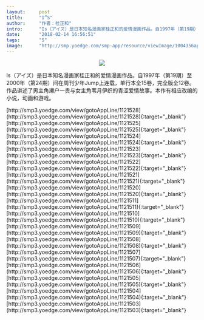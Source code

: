 ```yaml
---
layout:     post
title:      "I”S"
author:     "作者：桂正和"
intro:      "Is（アイズ）是日本知名漫画家桂正和的爱情漫画作品。自1997年（第19期）至2000年（第24期）间在周刊少年Jump上连载，单行本全15卷，完全版全12卷。作品讲述了男主角濑户一贵与女主角苇月伊织的青涩爱情故事。本作有相应改编的小说，动画和游戏。"
date:       "2018-02-14 16:56:51"
tags:       "S"
image:      "http://smp.yoedge.com/smp-app/resource/viewImage/1004356appline.png"
---
```

<div style="text-align: center">
<p><img src="http://smp.yoedge.com/smp-app/resource/viewImage/1004356appline.png"/></p>
</div>
<p class="post-meta">
<span>Is（アイズ）是日本知名漫画家桂正和的爱情漫画作品。自1997年（第19期）至2000年（第24期）间在周刊少年Jump上连载，单行本全15卷，完全版全12卷。作品讲述了男主角濑户一贵与女主角苇月伊织的青涩爱情故事。本作有相应改编的小说，动画和游戏。</span>
</p>
[http://smp3.yoedge.com/view/gotoAppLine/1121528](http://smp3.yoedge.com/view/gotoAppLine/1121528){:target="_blank"}
[http://smp3.yoedge.com/view/gotoAppLine/1121525](http://smp3.yoedge.com/view/gotoAppLine/1121525){:target="_blank"}
[http://smp3.yoedge.com/view/gotoAppLine/1121524](http://smp3.yoedge.com/view/gotoAppLine/1121524){:target="_blank"}
[http://smp3.yoedge.com/view/gotoAppLine/1121523](http://smp3.yoedge.com/view/gotoAppLine/1121523){:target="_blank"}
[http://smp3.yoedge.com/view/gotoAppLine/1121522](http://smp3.yoedge.com/view/gotoAppLine/1121522){:target="_blank"}
[http://smp3.yoedge.com/view/gotoAppLine/1121521](http://smp3.yoedge.com/view/gotoAppLine/1121521){:target="_blank"}
[http://smp3.yoedge.com/view/gotoAppLine/1121520](http://smp3.yoedge.com/view/gotoAppLine/1121520){:target="_blank"}
[http://smp3.yoedge.com/view/gotoAppLine/1121511](http://smp3.yoedge.com/view/gotoAppLine/1121511){:target="_blank"}
[http://smp3.yoedge.com/view/gotoAppLine/1121510](http://smp3.yoedge.com/view/gotoAppLine/1121510){:target="_blank"}
[http://smp3.yoedge.com/view/gotoAppLine/1121509](http://smp3.yoedge.com/view/gotoAppLine/1121509){:target="_blank"}
[http://smp3.yoedge.com/view/gotoAppLine/1121508](http://smp3.yoedge.com/view/gotoAppLine/1121508){:target="_blank"}
[http://smp3.yoedge.com/view/gotoAppLine/1121507](http://smp3.yoedge.com/view/gotoAppLine/1121507){:target="_blank"}
[http://smp3.yoedge.com/view/gotoAppLine/1121506](http://smp3.yoedge.com/view/gotoAppLine/1121506){:target="_blank"}
[http://smp3.yoedge.com/view/gotoAppLine/1121505](http://smp3.yoedge.com/view/gotoAppLine/1121505){:target="_blank"}
[http://smp3.yoedge.com/view/gotoAppLine/1121504](http://smp3.yoedge.com/view/gotoAppLine/1121504){:target="_blank"}
[http://smp3.yoedge.com/view/gotoAppLine/1121503](http://smp3.yoedge.com/view/gotoAppLine/1121503){:target="_blank"}


